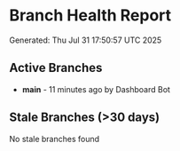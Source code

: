 # Branch Health Report
Generated: Thu Jul 31 17:50:57 UTC 2025

## Active Branches
- **main** - 11 minutes ago by Dashboard Bot

## Stale Branches (>30 days)
No stale branches found
